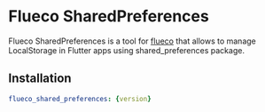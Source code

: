 # Flueco SharedPreferences

 Flueco SharedPreferences is a tool for [flueco](https://github.com/flutter-ecosystem/flueco) that allows to manage LocalStorage in Flutter apps using shared_preferences package.

## Installation

 ```yaml
flueco_shared_preferences: {version}
```
